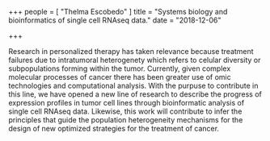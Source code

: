 +++
people = [
  "Thelma Escobedo"
]
title = "Systems biology and bioinformatics of single cell RNAseq data."
date = "2018-12-06"

+++

Research in personalized therapy has taken relevance because treatment failures due to  intratumoral heterogenety which refers to celular diversity or subpopulations
forming within the tumor. Currently, given complex molecular processes of cancer there has been greater use of omic technologies and computational analysis. With the purpuse to
contribute in this line, we have opened a new line of research to describe the progress of expression profiles in tumor cell lines through bioinformatic analysis of single cell
RNAseq data. Likewise, this work will contribute to infer the principles that guide the population heterogeneity mechanisms for the design of new optimized strategies for the
treatment of cancer.
